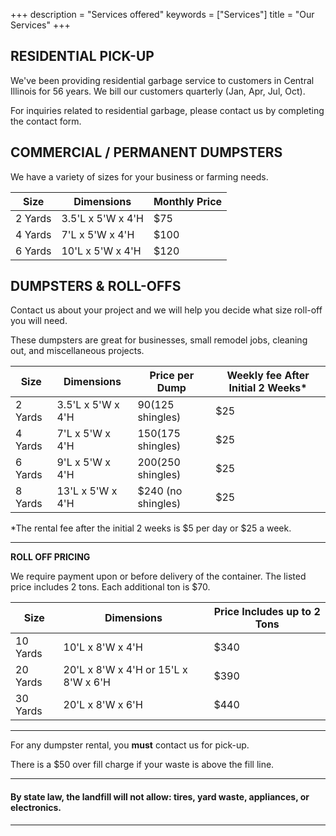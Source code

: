 +++
description = "Services offered"
keywords = ["Services"]
title = "Our Services"
+++

<a name="residential"></a>

## RESIDENTIAL PICK-UP

We've been providing residential garbage service to customers in Central Illinois for 56 years. We bill our customers quarterly (Jan, Apr, Jul, Oct).

For inquiries related to residential garbage, please contact us by completing the contact form.

## COMMERCIAL / PERMANENT DUMPSTERS

We have a variety of sizes for your business or farming needs.

| Size | Dimensions | Monthly Price |
| --- | --- | --- |
| 2 Yards | 3.5'L x 5'W x 4'H | $75 |
| 4 Yards | 7'L x 5'W x 4'H | $100 |
| 6 Yards | 10'L x 5'W x 4'H | $120 |

## DUMPSTERS & ROLL-OFFS

Contact us about your project and we will help you decide what size roll-off you will need.

These dumpsters are great for businesses, small remodel jobs, cleaning out, and miscellaneous projects.

| Size | Dimensions | Price per Dump | Weekly fee After Initial 2 Weeks* |
| --- | --- | --- | --- |
| 2 Yards | 3.5'L x 5'W x 4'H | $90 ($125 shingles) | $25 |
| 4 Yards | 7'L x 5'W x 4'H | $150 ($175 shingles) | $25 |
| 6 Yards | 9'L x 5'W x 4'H | $200 ($250 shingles) | $25 |
| 8 Yards | 13'L x 5'W x 4'H | $240 (no shingles) | $25 |

\*The rental fee after the initial 2 weeks is $5 per day or $25 a week.

***

**ROLL OFF PRICING**

We require payment upon or before delivery of the container. The listed price includes 2 tons. Each additional ton is $70.

| Size | Dimensions | Price Includes up to 2 Tons |
| --- | --- | --- |
| 10 Yards | 10'L x 8'W x 4'H | $340 |
| 20 Yards | 20'L x 8'W x 4'H or 15'L x 8'W x 6'H | $390 |
| 30 Yards | 20'L x 8'W x 6'H | $440 |

***

For any dumpster rental, you <b>must</b> contact us for pick-up.

There is a $50 over fill charge if your waste is above the fill line.

***

#### <b>By state law, the landfill will not allow: tires, yard waste, appliances, or electronics.<b>

***
